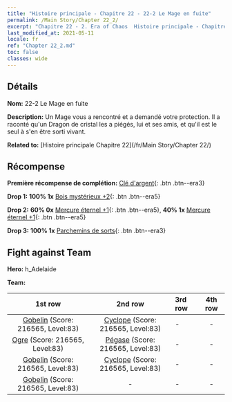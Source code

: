 ```yaml
---
title: "Histoire principale - Chapitre 22 - 22-2 Le Mage en fuite"
permalink: /Main Story/Chapter 22_2/
excerpt: "Chapitre 22 - 2. Era of Chaos  Histoire principale - Chapitre 22_2. 22-2 Le Mage en fuite"
last_modified_at: 2021-05-11
locale: fr
ref: "Chapter 22_2.md"
toc: false
classes: wide
---
```


## Détails

 **Nom:** 22-2 Le Mage en fuite

 **Description:** Un Mage vous a rencontré et a demandé votre protection. Il a raconté qu'un Dragon de cristal les a piégés, lui et ses amis, et qu'il est le seul à s'en être sorti vivant.

 **Related to:** [Histoire principale Chapitre 22](/fr/Main Story/Chapter 22/)

## Récompense

 **Première récompense de complétion:** [Clé d'argent](/ItemsFR/con_693/){: .btn .btn--era3}

 **Drop 1:** **100% 1x** [Bois mystérieux +2](/ItemsFR/mat_76/){: .btn .btn--era5}

 **Drop 2:** **60% 0x** [Mercure éternel +1](/ItemsFR/mat_70/){: .btn .btn--era5}, **40% 1x** [Mercure éternel +1](/ItemsFR/mat_70/){: .btn .btn--era5}

 **Drop 3:** **100% 1x** [Parchemins de sorts](/ItemsFR/con_694/){: .btn .btn--era3}


## Fight against Team
 **Hero:** h_Adelaide

 **Team:**


  | 1st row | 2nd row | 3rd row | 4th row |
  |:----:|:----:|:----|:----:|
  | [Gobelin](/fr/units/Goblin/) (Score: 216565, Level:83)  | [Cyclope](/fr/units/Cyclops/) (Score: 216565, Level:83)  | - | - |
  | [Ogre](/fr/units/Ogre/) (Score: 216565, Level:83)  | [Pégase](/fr/units/Pegasus/) (Score: 216565, Level:83)  | - | - |
  | [Gobelin](/fr/units/Goblin/) (Score: 216565, Level:83)  | [Cyclope](/fr/units/Cyclops/) (Score: 216565, Level:83)  | - | - |
  | [Gobelin](/fr/units/Goblin/) (Score: 216565, Level:83)  | - | - | - |


